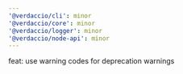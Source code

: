 ```yaml
---
'@verdaccio/cli': minor
'@verdaccio/core': minor
'@verdaccio/logger': minor
'@verdaccio/node-api': minor
---
```


feat: use warning codes for deprecation warnings
